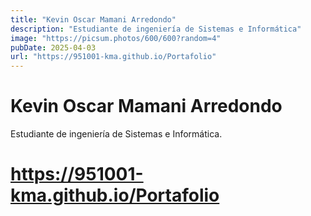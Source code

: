 ```yaml
---
title: "Kevin Oscar Mamani Arredondo"
description: "Estudiante de ingeniería de Sistemas e Informática"
image: "https://picsum.photos/600/600?random=4"
pubDate: 2025-04-03
url: "https://951001-kma.github.io/Portafolio"
---
```


# Kevin Oscar Mamani Arredondo

Estudiante de ingeniería de Sistemas e Informática.

# https://951001-kma.github.io/Portafolio
